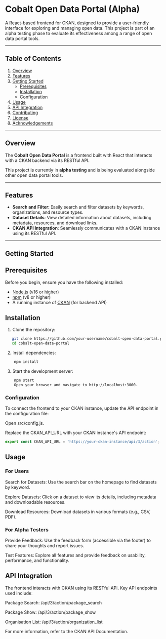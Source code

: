 # Cobalt Open Data Portal (Alpha)

A React-based frontend for CKAN, designed to provide a user-friendly interface for exploring and managing open data. This project is part of an alpha testing phase to evaluate its effectiveness among a range of open data portal tools.

---

## Table of Contents

1. [Overview](#overview)
2. [Features](#features)
3. [Getting Started](#getting-started)
   - [Prerequisites](#prerequisites)
   - [Installation](#installation)
   - [Configuration](#configuration)
4. [Usage](#usage)
5. [API Integration](#api-integration)
6. [Contributing](#contributing)
7. [License](#license)
8. [Acknowledgements](#acknowledgements)

---

## Overview

The **Cobalt Open Data Portal** is a frontend built with React that interacts with a CKAN backend via its RESTful API. 

This project is currently in **alpha testing** and is being evaluated alongside other open data portal tools.

---

## Features

- **Search and Filter**: Easily search and filter datasets by keywords, organizations, and resource types.
- **Dataset Details**: View detailed information about datasets, including metadata, resources, and download links.
- **CKAN API Integration**: Seamlessly communicates with a CKAN instance using its RESTful API.

---

## Getting Started

## Prerequisites

Before you begin, ensure you have the following installed:

- [Node.js](https://nodejs.org/) (v16 or higher)
- [npm](https://www.npmjs.com/) (v8 or higher)
- A running instance of [CKAN](https://ckan.org/) (for backend API)

## Installation

1. Clone the repository:
```bash
   git clone https://github.com/your-username/cobalt-open-data-portal.git
   cd cobalt-open-data-portal
```

2. Install dependencies:
```bash
    npm install
```

3.  Start the development server:
```bash
    npm start
    Open your browser and navigate to http://localhost:3000.
```

### Configuration
To connect the frontend to your CKAN instance, update the API endpoint in the configuration file:

Open src/config.js.

Replace the CKAN_API_URL with your CKAN instance's API endpoint:

```javascript
export const CKAN_API_URL = 'https://your-ckan-instance/api/3/action';
```

## Usage
### For Users
Search for Datasets: Use the search bar on the homepage to find datasets by keyword.

Explore Datasets: Click on a dataset to view its details, including metadata and downloadable resources.

Download Resources: Download datasets in various formats (e.g., CSV, PDF).

### For Alpha Testers
Provide Feedback: Use the feedback form (accessible via the footer) to share your thoughts and report issues.

Test Features: Explore all features and provide feedback on usability, performance, and functionality.

## API Integration
The frontend interacts with CKAN using its RESTful API. Key API endpoints used include:

Package Search: /api/3/action/package_search

Package Show: /api/3/action/package_show

Organisation List: /api/3/action/organization_list

For more information, refer to the CKAN API Documentation.
